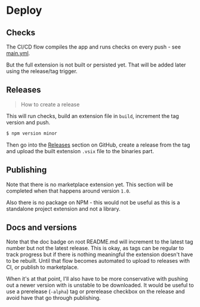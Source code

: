 # Deploy


## Checks

The CI/CD flow compiles the app and runs checks on every push - see [main.yml](/.github/workflows/main.yml).

But the full extension is not built or persisted yet. That will be added later using the release/tag trigger.


## Releases
> How to create a release

This will run checks, build an extension file in `build`, increment the tag version and push.

```sh
$ npm version minor
```

Then go into the [Releases](https://github.com/MichaelCurrin/auto-commit-msg/releases) section on GitHub, create a release from the tag and upload the built extension `.vsix` file to the binaries part.


## Publishing

Note that there is no marketplace extension yet. This section will be completed when that happens around version `1.0`.

Also there is no package on NPM - this would not be useful as this is a standalone project extension and not a library.


## Docs and versions

Note that the doc badge on root README.md will increment to the latest tag number but not the latest release. This is okay, as tags can be regular to track progress but if there is nothing meaningful the extension doesn't have to be rebuilt. Until that flow becomes automated to upload to releases with CI, or publish to marketplace.

When it's at that point, I'll also have to be more conservative with pushing out a newer version with is unstable to be downloaded. It would be useful to use a prerelease (`-alpha`) tag or prerelease checkbox on the release and avoid have that go through publishing.
